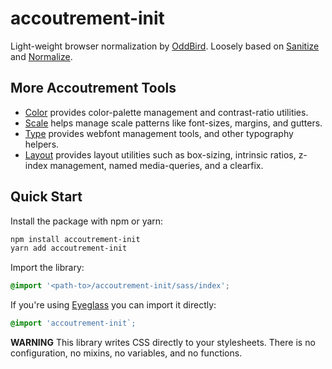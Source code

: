 accoutrement-init
=================

Light-weight browser normalization
by [OddBird][oddbird].
Loosely based on
[Sanitize][sanitize] and [Normalize][normalize].

[oddbird]: http://oddbird.net/
[sanitize]: https://github.com/10up/sanitize.css
[normalize]: https://github.com/necolas/normalize.css


More Accoutrement Tools
-----------------------

- [Color](http://oddbird.net/accoutrement-color/)
  provides color-palette management and contrast-ratio utilities.
- [Scale](http://oddbird.net/accoutrement-scale/)
  helps manage scale patterns like font-sizes, margins, and gutters.
- [Type](http://oddbird.net/accoutrement-type/)
  provides webfont management tools,
  and other typography helpers.
- [Layout](http://oddbird.net/accoutrement-layout/)
  provides layout utilities such as
  box-sizing, intrinsic ratios, z-index management,
  named media-queries, and a clearfix.


Quick Start
-----------

Install the package with npm or yarn:

```bash
npm install accoutrement-init
yarn add accoutrement-init
```

Import the library:

```scss
@import '<path-to>/accoutrement-init/sass/index';
```

If you're using [Eyeglass](https://github.com/sass-eyeglass/eyeglass) you can import it directly:

```scss
@import 'accoutrement-init`;
```

**WARNING** This library writes CSS directly to your stylesheets.
There is no configuration, no mixins, no variables, and no functions.
